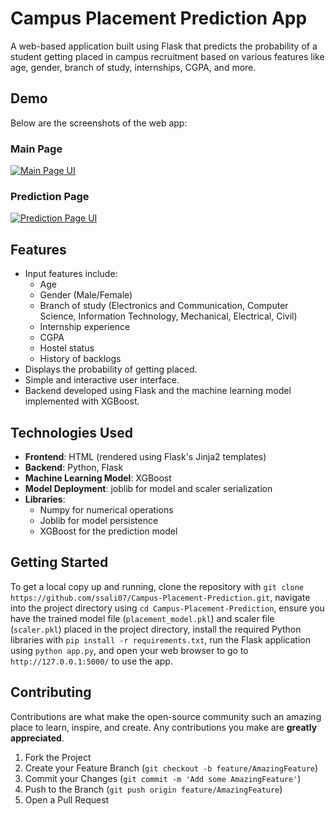 # Campus Placement Prediction App

A web-based application built using Flask that predicts the probability of a student getting placed in campus recruitment based on various features like age, gender, branch of study, internships, CGPA, and more.

## Demo
Below are the screenshots of the web app:

### Main Page
[![Main Page UI](main-page-ui.png)](https://github.com/your-username/campus-placement-prediction-app)

### Prediction Page
[![Prediction Page UI](prediction-page-ui.png)](https://github.com/your-username/campus-placement-prediction-app)


## Features
- Input features include:
  - Age
  - Gender (Male/Female)
  - Branch of study (Electronics and Communication, Computer Science, Information Technology, Mechanical, Electrical, Civil)
  - Internship experience
  - CGPA
  - Hostel status
  - History of backlogs
- Displays the probability of getting placed.
- Simple and interactive user interface.
- Backend developed using Flask and the machine learning model implemented with XGBoost.

## Technologies Used
- **Frontend**: HTML (rendered using Flask's Jinja2 templates)
- **Backend**: Python, Flask
- **Machine Learning Model**: XGBoost
- **Model Deployment**: joblib for model and scaler serialization
- **Libraries**: 
  - Numpy for numerical operations
  - Joblib for model persistence
  - XGBoost for the prediction model

## Getting Started
To get a local copy up and running, clone the repository with `git clone https://github.com/ssali07/Campus-Placement-Prediction.git`, navigate into the project directory using `cd Campus-Placement-Prediction`, ensure you have the trained model file (`placement_model.pkl`) and scaler file (`scaler.pkl`) placed in the project directory, install the required Python libraries with `pip install -r requirements.txt`, run the Flask application using `python app.py`, and open your web browser to go to `http://127.0.0.1:5000/` to use the app.


## Contributing
Contributions are what make the open-source community such an amazing place to learn, inspire, and create. Any contributions you make are **greatly appreciated**.

1. Fork the Project
2. Create your Feature Branch (`git checkout -b feature/AmazingFeature`)
3. Commit your Changes (`git commit -m 'Add some AmazingFeature'`)
4. Push to the Branch (`git push origin feature/AmazingFeature`)
5. Open a Pull Request

